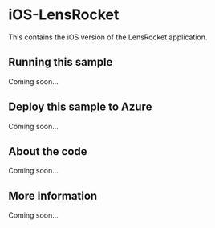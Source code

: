 # iOS-LensRocket
This contains the iOS version of the LensRocket application.
## Running this sample
Coming soon...
## Deploy this sample to Azure
Coming soon...
## About the code
Coming soon...
## More information
Coming soon...